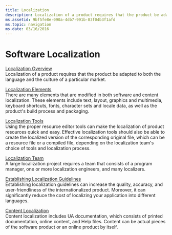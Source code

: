 ```yaml
---
title: Localization
description: Localization of a product requires that the product be adapted to both the language and the culture of a particular market.
ms.assetid: 9bf5fe8e-090a-4db7-991b-83f04b3f1afd
ms.topic: navigation
ms.date: 03/16/2016
---
```

# Software Localization

[Localization Overview](overview.md)  
Localization of a product requires that the product be adapted to both the language and the culture of a particular market.

[Localization Elements](localization-elements.md)  
There are many elements that are modified in both software and content localization. These elements include text, layout, graphics and multimedia, keyboard shortcuts, fonts, character sets and locale data, as well as the product's build process and packaging.

[Localization Tools](localization-tools.md)  
Using the proper resource editor tools can make the localization of product resources quick and easy. Effective localization tools should also be able to create the localized version of the corresponding original file, which can be a resource file or a compiled file, depending on the localization team's choice of tools and localization process.

[Localization Team](localization-team.md)  
A large localization project requires a team that consists of a program manager, one or more localization engineers, and many localizers.

[Establishing Localization Guidelines](establishing-localization-guidelines.md)  
Establishing localization guidelines can increase the quality, accuracy, and user-friendliness of the internationalized product. Moreover, it can significantly reduce the cost of localizing your application into different languages.

[Content Localization](content-localization.md)  
Content localization includes UA documentation, which consists of printed documentation, online content, and Help files. Content can be actual pieces of the software product or an online product by itself.


